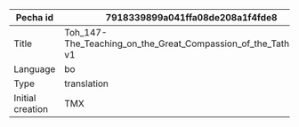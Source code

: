 |Pecha id | 7918339899a041ffa08de208a1f4fde8
| --- | --- 
|Title | Toh_147-The_Teaching_on_the_Great_Compassion_of_the_Tathagata-v1 
|Language | bo
|Type | translation
|Initial creation | TMX